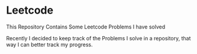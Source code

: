 # Leetcode

This Repository Contains Some Leetcode Problems I have solved

Recently I decided to keep track of the Problems I solve in a repository, that way I can better track my progress.


